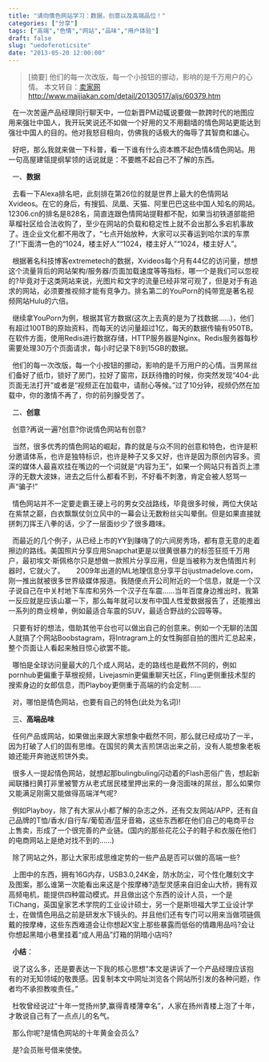 ```yaml
---
title: "请向情色网站学习：数据，创意以及高端品位！"
categories: ["分享"]
tags: ["高端","色情","网站","品味","用户体验"]
draft: false
slug: "uedoferoticsite"
date: "2013-05-20 12:00:00"
---
```


<blockquote>[摘要] 他们的每一次改版，每一个小按钮的挪动，影响的是千万用户的心情。
本文转自：<a href="http://www.maijiakan.com" target="_blank">卖家网</a> <a href="http://www.maijiakan.com/detail/20130517/aljs/60379.htm" target="_blank">http://www.maijiakan.com/detail/20130517/aljs/60379.htm</a></blockquote>

&nbsp;&nbsp;在一次苦逼产品经理同行聊天中，一位新晋PM动辄说要做一款跨时代的地图应用来强壮中国人，我开玩笑说还不如做一个好用的又不用翻墙的情色网站更能达到强壮中国人的目的。他对我怒目相向，仿佛我的话极大的侮辱了其智商和雄心。

&nbsp;&nbsp;好吧，那么我就来做一下科普，看一下谁有什么资本瞧不起色情&情色网站。用一句高屋建瓴提纲挈领的话说就是：不要瞧不起自己不了解的东西。

&nbsp;&nbsp;一、<strong>数据</strong>

&nbsp;&nbsp;去看一下Alexa排名吧，此刻排在第26位的就是世界上最大的色情网站Xvideos。在它的身后，有搜狐、凤凰、天猫、阿里巴巴这些中国人知名的网站。12306.cn的排名是828名，简直连跟色情网站提鞋都不配，如果当初铁道部能把草榴社区给合法收购了，至少在网站的负载和稳定性上就不会出那么多宕机事故了。连企业文化都不用改了，“七点开始放种，大家可以买春运到哈尔滨的车票了!”下面清一色的“1024，楼主好人”“1024，楼主好人”“1024，楼主好人”。

&nbsp;&nbsp;根据著名科技博客extremetech的数据，Xvideos每个月有44亿的访问量，想想这个流量背后的网站架构/服务器/页面加载速度等等指标，哪一个是我们可以忽视的?毕竟对于这类网站来说，光图片和文字的流量已经非常可观了，但是对于有追求的网站，必须要推视频才能有竞争力。排名第二的YouPorn的纯带宽是著名视频网站Hulu的六倍。

&nbsp;&nbsp;继续拿YouPorn为例，根据其官方数据(这次上去真的是为了找数据……)，他们有超过100TB的原始资料，而每天的访问量超过1亿，每天的数据传输有950TB。在软件方面，使用Redis进行数据存储，HTTP服务器是Nginx。Redis服务器每秒需要处理30万个页面请求，每小时记录下8到15GB的数据。

&nbsp;&nbsp;他们的每一次改版，每一个小按钮的挪动，影响的是千万用户的心情。当男屌丝们备好了纸巾，锁好了房门，拉好了窗帘，跃跃待撸的时候，你突然发现“404-此页面无法打开”或者是“视频正在加载中，请耐心等候。”过了10分钟，视频仍然在加载中，你的激情不再了，你的前列腺受苦了。<!--more-->

&nbsp;&nbsp;二、<strong>创意</strong>

&nbsp;&nbsp;创意?再说一遍?创意?你说情色网站有创意?

&nbsp;&nbsp;当然，很多优秀的情色网站的崛起，靠的就是与众不同的创意和特色，也许是积分邀请体系，也许是独特标识，也许是种子又多又好，也许是因为原创内容多。资深的媒体人最喜欢挂在嘴边的一个词就是“内容为王”，如果一个网站只有首页上漂浮的无数大波妹，进去之后什么都看不到，不好看不刺激，肯定会被人怒骂一声“骗子!”

&nbsp;&nbsp;情色网站并不一定要走霸王硬上弓的男女交战路线，毕竟很多时候，两位大侠站在紫禁之巅，白衣飘飘仗剑立风中的一幕会让无数粉丝尖叫晕倒。但是如果直接就拼刺刀挥王八拳的话，少了一层面纱少了很多趣味。

&nbsp;&nbsp;而最近的几个例子，从已经上市的YY到赚嗨了的六间房秀场，都有意无意的走着擦边的路线。美国照片分享应用Snapchat更是以很黄很暴力的标签狂揽千万用户，最初埃文·斯佩格尔只是想做一款照片分享应用，但是当被称为发色情图片利器时，它就火了。
&nbsp;&nbsp;
&nbsp;&nbsp;2009年出道的ML地理信息分享平台ijustmadelove.com，刚一推出就被很多世界级媒体报道。我随便点开公司附近的一个信息，就是一个汉子说自己在中关村地下车库和另外一个汉子在车震……当年百度身边推出时，我第一反应就是应该山寨一下，那么每年就可以发布中国人性爱数据报告了，还能推出一系列的商业榜单，例如最适合车震的SUV，最适合野战的公园等等。

&nbsp;&nbsp;只要有好的想法，借助其他平台也可以做出自己的创意来。例如一个无聊的法国人就搞了个网站Boobstagram，将Intragram上的女性胸部自拍的图片汇总起来，整个页面让人看起来触目惊心欲罢不能。

&nbsp;&nbsp;哪怕是全球访问量最大的几个成人网站，走的路线也是截然不同的，例如pornhub更偏重于草根视频，Livejasmin更偏重聊天社区，Fling更侧重技术型的搜索身边的女郎信息，而Playboy更侧重于高端的约会定制……

&nbsp;&nbsp;对，哪怕是情色网站，也要有自己的特色(此处为名词)!

&nbsp;&nbsp;三、<strong>高端品味</strong>

&nbsp;&nbsp;任何产品或网站，如果做出来跟大家想象中截然不同，那么就已经成功了一半，因为打破了人们的固有思维。在国贸的黄太吉煎饼店出来之前，没有人能想象老板娘还能开奔驰送煎饼外卖。

&nbsp;&nbsp;很多人一提起情色网站，就想起那bulingbuling闪动着的Flash恶俗广告，想起新闻联播扫黄打非里被警方从老式居民楼里押出来的一身泡面味的屌丝，那么如果你又能满足刚需又能做得高端洋气呢?

&nbsp;&nbsp;例如Playboy，除了有大家从小都了解的杂志之外，还有交友网站/APP，还有自己品牌的T恤/香水/自行车/葡萄酒/蓝牙音箱，这些东西都在他们自己的电商平台上售卖，形成了一个很完善的产业链。(国内的那些花花公子的鞋子和衣服在他们的电商网站上是绝对找不到的……)

&nbsp;&nbsp;除了网站之外，那让大家形成思维定势的一些产品是否可以做的高端一些?

&nbsp;&nbsp;上图中的东西，拥有16G内存，USB3.0,24K金，防水防尘，可个性化雕刻文字及图案，那么谁第一次能看出来这是个按摩棒?造型灵感来自旧金山大桥，拥有双高频电机，能提供四种震动模式。并且做出这个东西的设计人员，一个是TiChang，英国皇家艺术学院的工业设计硕士，另一个是斯坦福大学工业设计学士，在做情色用品之前是研发水下镜头的。并且他们还有专门可以用来当做项链佩戴的按摩棒，这些东西难道会让你想起X宝上那些暴露而低俗的情趣用品吗?会让你想起黑暗小巷里挂着“成人用品”灯箱的阴暗小店吗?

&nbsp;&nbsp;<strong>小结</strong>：

&nbsp;&nbsp;说了这么多，还是要表达一下我的核心思想“本文是讲诉了一个产品经理应该抱有的对无知领域的敬畏感。因复制本文中网址浏览各个网站所引发的各种问题，作者均不承担教唆责任。”

&nbsp;&nbsp;杜牧曾经说过“十年一觉扬州梦,赢得青楼薄幸名”，人家在扬州青楼上泡了十年，才敢说自己有了一点点儿的名气。

&nbsp;&nbsp;那么你呢?是情色网站的十年黄金会员么?

&nbsp;&nbsp;是?会员账号借来使使。
